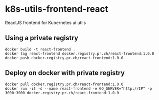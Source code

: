 # k8s-utils-frontend-react
ReactJS frontend for Kubernetes ui utils

## Using a private registry

```shell
docker build -t react-frontend .
docker tag react-frontend docker.registry.pr.ch/react-frontend:1.0.0
docker push docker.registry.pr.ch/react-frontend:1.0.0
```

## Deploy on docker with private registry

```shell
docker pull docker.registry.pr.ch/react-frontend:1.0.0
docker run -it -d --name react-frontend -e GO_SERVER="http://IP" -p 3000:3000 docker.registry.pr.ch/react-frontend:1.0.0
```
